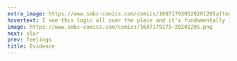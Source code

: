```yaml
---
extra_image: https://www.smbc-comics.com/comics/160717930520201205after.png
hovertext: I see this logic all over the place and it's fundamentally like saying 10,000 frogs makes one hamster, if you think of frogs as just not terribly good hamsters.
image: https://www.smbc-comics.com/comics/1607179175-20201205.png
next: slur
prev: feelings
title: Evidence
---
```

